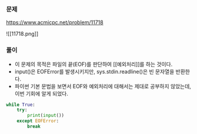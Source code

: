 ### 문제
https://www.acmicpc.net/problem/11718

![[11718.png]]

### 풀이
+ 이 문제의 목적은 파일의 끝(EOF)를 판단하여 [[예외처리]]를 하는 것이다.
+ input()은 EOFError를 발생시키지만, sys.stdin.readline()은 빈 문자열을 반환한다.
+ 파이썬 기본 문법을 보면서 EOF와 예외처리에 대해서는 제대로 공부하지 않았는데, 이번 기회에 알게 되었다.
```python
while True:  
	try:  
		print(input())  
	except EOFError:  
		break
```
